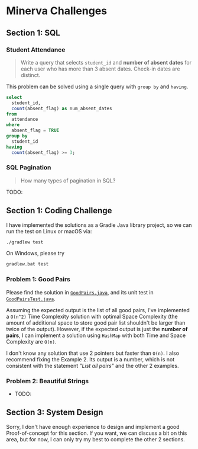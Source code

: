 # Minerva Challenges

## Section 1: SQL

### Student Attendance

> Write a query that selects `student_id` and **number of absent dates** for
> each user who has more than 3 absent dates. Check-in dates are distinct.

This problem can be solved using a single query with `group by` and `having`.

```sql
select
  student_id,
  count(absent_flag) as num_absent_dates
from
  attendance
where
  absent_flag = TRUE
group by
  student_id
having
  count(absent_flag) >= 3;
```

### SQL Pagination

> How many types of pagination in SQL?

TODO:

## Section 1: Coding Challenge

I have implemented the solutions as a Gradle Java library project, so we can run the test on Linux or macOS via:

```sh
./gradlew test
```

On Windows, please try

```sh
gradlew.bat test
```

### Problem 1: Good Pairs

Please find the solution in [`GoodPairs.java`][good_pairs_main],
and its unit test in [`GoodPairsTest.java`][good_pairs_test].

[good_pairs_main]: ./lib/src/main/java/good_pairs/GoodPairs.java
[good_pairs_test]: ./lib/src/test/java/good_pairs/GoodPairsTest.java

Assuming the expected output is the list of all good pairs, I've implemented a
`O(n^2)` Time Complexity solution with optimal Space Complexity (the amount of
additional space to store good pair list shouldn't be larger than twice of the
output). However, if the expected output is just the **number of pairs**, I can
implement a solution using `HashMap` with both Time and Space Complexity are
`O(n)`.

I don't know any solution that use 2 pointers but faster than `O(n)`. I also
recommend fixing the Example 2. Its output is a number, which is not consistent
with the statement _"List all pairs"_ and the other 2 examples.

### Problem 2: Beautiful Strings

- TODO:

## Section 3: System Design

Sorry, I don't have enough experience to design and implement a good
Proof-of-concept for this section. If you want, we can discuss a bit on this
area, but for now, I can only try my best to complete the other 2 sections.

